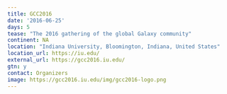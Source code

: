 ```yaml
---
title: GCC2016
date: '2016-06-25'
days: 5
tease: "The 2016 gathering of the global Galaxy community"
continent: NA
location: "Indiana University, Bloomington, Indiana, United States"
location_url: https://iu.edu/
external_url: https://gcc2016.iu.edu/
gtn: y
contact: Organizers
image: https://gcc2016.iu.edu/img/gcc2016-logo.png
---
```

